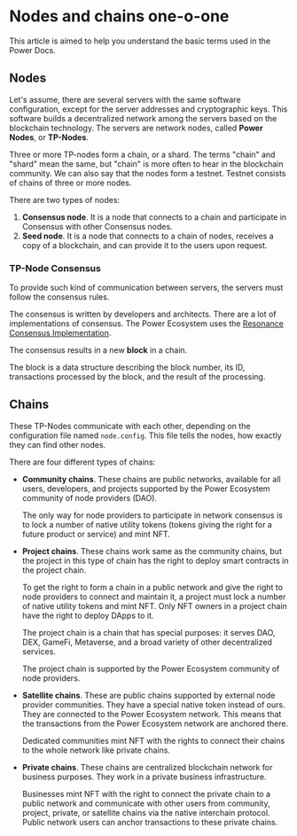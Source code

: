 # Nodes and chains one-o-one

This article is aimed to help you understand the basic terms used in the Power Docs.

## Nodes

Let's assume, there are several servers with the same software configuration, except for the server addresses and cryptographic keys. This software builds a decentralized network among the servers based on the blockchain technology. The servers are network nodes, called **Power Nodes**, or **TP-Nodes**.

Three or more TP-nodes form a chain, or a shard. The terms "chain" and "shard" mean the same, but "chain" is more often to hear in the blockchain community. We can also say that the nodes form a testnet. Testnet consists of chains of three or more nodes.

There are two types of nodes:

1. **Consensus node**. It is a node that connects to a chain and participate in Consensus with other Consensus nodes.
2. **Seed node**. It is a node that connects to a chain of nodes, receives a copy of a blockchain, and can provide it to the users upon request.

### TP-Node Consensus

To provide such kind of communication between servers, the servers must follow the consensus rules.

The consensus is written by developers and architects. There are a lot of implementations of consensus. The Power Ecosystem uses the [Resonance Consensus Implementation](https://doc.thepower.io/docs/technology/resonance-consensus).

The consensus results in a new **block** in a chain. 

The block is a data structure describing the block number, its ID, transactions processed by the block, and the result of the processing.

## Chains

These TP-Nodes communicate with each other, depending on the configuration file named `node.config`. This file tells the nodes, how exactly they can find other nodes.

There are four different types of chains:

- **Community chains**. These chains are public networks, available for all users, developers, and projects supported by the Power Ecosystem community of node providers (DAO).

   The only way for node providers to participate in network consensus is to lock a number of native utility tokens (tokens giving the right for a future product or service) and mint NFT.

- **Project chains**. These chains work same as the community chains, but the project in this type of chain has the right to deploy smart contracts in the project chain. 

  To get the right to form a chain in a public network and give the right to node providers to connect and maintain it, a project must lock a number of native utility tokens and mint NFT. Only NFT owners in a project chain have the right to deploy DApps to it.
  
  The project chain is a chain that has special purposes: it serves DAO, DEX, GameFi, Metaverse, and a broad variety of other decentralized services.

  The project chain is supported by the Power Ecosystem community of node providers.

- **Satellite chains**. These are public chains supported by external node provider communities. They have a special native token instead of ours. They are connected to the Power Ecosystem network. This means that the transactions from the Power Ecosystem network are anchored there.

  Dedicated communities mint NFT with the rights to connect their chains to the whole network like private chains.

- **Private chains**. These chains are centralized blockchain network for business purposes. They work in a private business infrastructure.

  Businesses mint NFT with the right to connect the private chain to a public network and communicate with other users from community, project, private, or satellite chains via the native interchain protocol. Public network users can anchor transactions to these private chains.